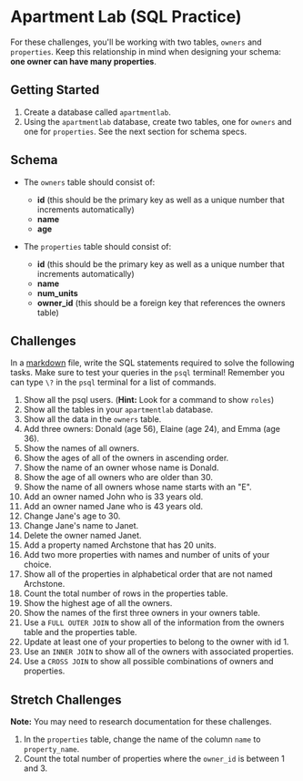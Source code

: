 # Apartment Lab (SQL Practice)

For these challenges, you'll be working with two tables, `owners` and `properties`. Keep this relationship in mind when designing your schema: **one owner can have many properties**.

## Getting Started

1. Create a database called `apartmentlab`.
2. Using the `apartmentlab` database, create two tables, one for `owners` and one for `properties`. See the next section for schema specs.

## Schema

* The `owners` table should consist of:
	* **id** (this should be the primary key as well as a unique number that increments automatically)
	* **name**
	* **age**

* The `properties` table should consist of:
	* **id** (this should be the primary key as well as a unique number that increments automatically)
	* **name**
	* **num_units**
	* **owner_id** (this should be a foreign key that references the owners table)

## Challenges

In a <a href="https://help.github.com/articles/markdown-basics" target="_blank">markdown</a> file, write the SQL statements required to solve the following tasks. Make sure to test your queries in the `psql` terminal! Remember you can type `\?` in the `psql` terminal for a list of commands.

1. Show all the psql users. (**Hint:** Look for a command to show `roles`)
2. Show all the tables in your `apartmentlab` database.
3. Show all the data in the `owners` table.
4. Add three owners: Donald (age 56), Elaine (age 24), and Emma (age 36).
5. Show the names of all owners.
6. Show the ages of all of the owners in ascending order.
7. Show the name of an owner whose name is Donald.
8. Show the age of all owners who are older than 30.
9. Show the name of all owners whose name starts with an "E".
10. Add an owner named John who is 33 years old.
11. Add an owner named Jane who is 43 years old.
12. Change Jane's age to 30.
13. Change Jane's name to Janet.
14. Delete the owner named Janet.
15. Add a property named Archstone that has 20 units.
16. Add two more properties with names and number of units of your choice.
17. Show all of the properties in alphabetical order that are not named Archstone.
18. Count the total number of rows in the properties table.
19. Show the highest age of all the owners.
20. Show the names of the first three owners in your owners table.
21. Use a `FULL OUTER JOIN` to show all of the information from the owners table and the properties table.
22. Update at least one of your properties to belong to the owner with id 1.
23. Use an `INNER JOIN` to show all of the owners with associated properties.
24. Use a `CROSS JOIN` to show all possible combinations of owners and properties.

## Stretch Challenges

**Note:** You may need to research documentation for these challenges.

1. In the `properties` table, change the name of the column `name` to `property_name`.
2. Count the total number of properties where the `owner_id` is between 1 and 3.